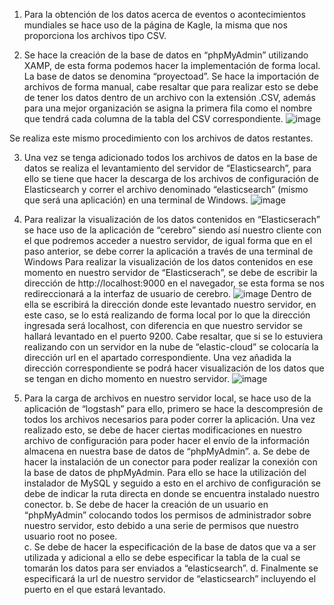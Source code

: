 1. Para la obtención de los datos acerca de eventos o acontecimientos mundiales se hace uso de la página de Kagle, la misma que nos proporciona los archivos tipo CSV.

2. Se hace la creación de la base de datos en “phpMyAdmin” utilizando XAMP, de esta forma podemos hacer la implementación de forma local. La base de datos se denomina “proyectoad”.
 Se hace la importación de archivos de forma manual, cabe resaltar que para realizar esto se debe de tener los datos dentro de un archivo con la extensión .CSV, además para una     mejor organización se asigna la primera fila como el nombre que tendrá cada columna de la tabla del CSV correspondiente.
 ![image](https://user-images.githubusercontent.com/58042215/132573970-2b7e41e4-9672-4b66-81de-f5180b3449fa.png)
 
 Se realiza este mismo procedimiento con los archivos de datos restantes.

3. Una vez se tenga adicionado todos los archivos de datos en la base de datos se realiza el levantamiento del servidor de “Elasticsearch”, para ello se tiene que hacer la descarga de los archivos de configuración de Elasticsearch y correr el archivo denominado “elasticsearch” (mismo que será una aplicación) en una terminal de Windows.
![image](https://user-images.githubusercontent.com/58042215/132574061-e19a9306-de0e-4bf6-bf3c-d34567649c7c.png)

4. Para realizar la visualización de los datos contenidos en “Elasticserach” se hace uso de la aplicación de “cerebro” siendo así nuestro cliente con el que podremos acceder a nuestro servidor, de igual forma que en el paso anterior, se debe correr la aplicación a través de una terminal de Windows 
Para realizar la visualización de los datos contenidos en ese momento en nuestro servidor de “Elasticserach”, se debe de escribir la dirección de http://localhost:9000 en el navegador, se esta forma se nos redireccionará a la interfaz de usuario de cerebro.
![image](https://user-images.githubusercontent.com/58042215/132574281-61543d9f-dcff-4717-88ea-313234714b67.png)
 Dentro de ella se escribirá la dirección donde este levantado nuestro servidor, en este caso, se lo está realizando de forma local por lo que la dirección ingresada será           localhost, con diferencia en que nuestro servidor se hallará levantado en el puerto 9200. Cabe resaltar, que si se lo estuviera realizando con un servidor en la nube de           “elastic-cloud” se colocaría la dirección url en el apartado correspondiente.
  Una vez añadida la dirección correspondiente se podrá hacer visualización de los datos que se tengan en dicho momento en nuestro servidor.
![image](https://user-images.githubusercontent.com/58042215/132574472-473f47df-9848-4a9a-b098-d33e849565f4.png)

5.	Para la carga de archivos en nuestro servidor local, se hace uso de la aplicación de “logstash” para ello, primero se hace la descompresión de todos los archivos necesarios para poder correr la aplicación. Una vez realizado esto, se debe de hacer ciertas modificaciones en nuestro archivo de configuración para poder hacer el envío de la información almacena en nuestra base de datos de “phpMyAdmin”.
    a.	Se debe de hacer la instalación de un conector para poder realizar la conexión con la base de datos de phpMyAdmin. Para ello se hace la utilización del instalador de MySQL         y seguido a esto en el archivo de configuración se debe de indicar la ruta directa en donde se encuentra instalado nuestro conector.
    b.	Se debe de hacer la creación de un usuario en “phpMyAdmin” colocando todos los permisos de administrador sobre nuestro servidor, esto debido a una serie de permisos que           nuestro usuario root no posee.   
    c.	Se debe de hacer la especificación de la base de datos que va a ser utilizada y adicional a ello se debe especificar la tabla de la cual se tomarán los datos para ser             enviados a “elasticsearch”. 
    d.	Finalmente se especificará la url de nuestro servidor de “elasticsearch” incluyendo el puerto en el que estará levantado.

